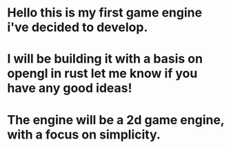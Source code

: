 # Hello this is my first game engine i've decided to develop.
# I will be building it with a basis on opengl in rust let me know if you have any good ideas!
# The engine will be a 2d game engine, with a focus on simplicity.
